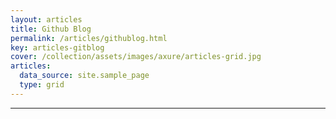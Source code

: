 ```yaml
---
layout: articles
title: Github Blog
permalink: /articles/githublog.html
key: articles-gitblog
cover: /collection/assets/images/axure/articles-grid.jpg
articles:
  data_source: site.sample_page
  type: grid
---
```


<div class="article__content" markdown="1">

---
